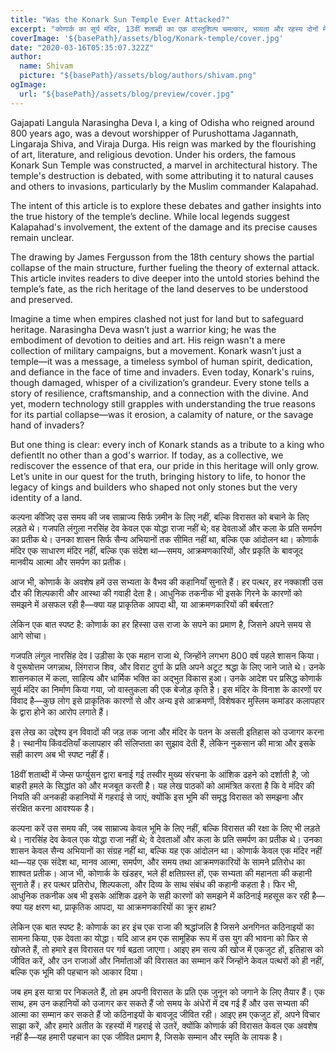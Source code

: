 ```yaml
---
title: "Was the Konark Sun Temple Ever Attacked?"
excerpt: "कोणार्क का सूर्य मंदिर, 13वीं शताब्दी का एक वास्तुशिल्प चमत्कार, भव्यता और रहस्य दोनों में घिरा हुआ है। एक प्रमुख प्रश्न यह है कि क्या इस मंदिर पर आक्रमण हुआ था। ऐतिहासिक विवरणों के अनुसार, यह संभव है कि मुगल काल के दौरान, विशेषकर 16वीं शताब्दी में, मंदिर को नुकसान पहुंचाया गया हो या इसे आक्रमणकारियों द्वारा क्षतिग्रस्त किया गया हो। हालांकि, इसके ठोस प्रमाण नहीं मिलते हैं। किंवदंतियों और प्राकृतिक क्षरण की कहानियों ने इस रहस्य को और गहरा कर दिया है। बावजूद इसके, कोणार्क भारत की समृद्ध सांस्कृतिक धरोहर का प्रतीक बना हुआ है।"
coverImage: '${basePath}/assets/blog/Konark-temple/cover.jpg'
date: "2020-03-16T05:35:07.322Z"
author:
  name: Shivam
  picture: "${basePath}/assets/blog/authors/shivam.png"
ogImage:
  url: "${basePath}/assets/blog/preview/cover.jpg"
---
```


Gajapati Langula Narasingha Deva I, a king of Odisha who reigned around 800 years ago, was a devout worshipper of Purushottama Jagannath, Lingaraja Shiva, and Viraja Durga. His reign was marked by the flourishing of art, literature, and religious devotion. Under his orders, the famous Konark Sun Temple was constructed, a marvel in architectural history. The temple's destruction is debated, with some attributing it to natural causes and others to invasions, particularly by the Muslim commander Kalapahad.

The intent of this article is to explore these debates and gather insights into the true history of the temple’s decline. While local legends suggest Kalapahad's involvement, the extent of the damage and its precise causes remain unclear.

The drawing by James Fergusson from the 18th century shows the partial collapse of the main structure, further fueling the theory of external attack. This article invites readers to dive deeper into the untold stories behind the temple’s fate, as the rich heritage of the land deserves to be understood and preserved.

Imagine a time when empires clashed not just for land but to safeguard heritage. Narasingha Deva wasn’t just a warrior king; he was the embodiment of devotion to deities and art. His reign wasn't a mere collection of military campaigns, but a movement. Konark wasn’t just a temple—it was a message, a timeless symbol of human spirit, dedication, and defiance in the face of time and invaders. Even today, Konark's ruins, though damaged, whisper of a civilization’s grandeur. Every stone tells a story of resilience, craftsmanship, and a connection with the divine. And yet, modern technology still grapples with understanding the true reasons for its partial collapse—was it erosion, a calamity of nature, or the savage hand of invaders?

But one thing is clear: every inch of Konark stands as a tribute to a king who defientlt no other than a god's warrior. If today, as a collective, we rediscover the essence of that era, our pride in this heritage will only grow. Let’s unite in our quest for the truth, bringing history to life, to honor the legacy of kings and builders who shaped not only stones but the very identity of a land.


कल्पना कीजिए उस समय की जब साम्राज्य सिर्फ ज़मीन के लिए नहीं, बल्कि विरासत को बचाने के लिए लड़ते थे। गजपति लंगुला नरसिंह देव केवल एक योद्धा राजा नहीं थे; वह देवताओं और कला के प्रति समर्पण का प्रतीक थे। उनका शासन सिर्फ सैन्य अभियानों तक सीमित नहीं था, बल्कि एक आंदोलन था। कोणार्क मंदिर एक साधारण मंदिर नहीं, बल्कि एक संदेश था—समय, आक्रमणकारियों, और प्रकृति के बावजूद मानवीय आत्मा और समर्पण का प्रतीक।

आज भी, कोणार्क के अवशेष हमें उस सभ्यता के वैभव की कहानियाँ सुनाते हैं। हर पत्थर, हर नक्काशी उस दौर की शिल्पकारी और आस्था की गवाही देता है। आधुनिक तकनीक भी इसके गिरने के कारणों को समझने में असफल रही है—क्या यह प्राकृतिक आपदा थी, या आक्रमणकारियों की बर्बरता?

लेकिन एक बात स्पष्ट है: कोणार्क का हर हिस्सा उस राजा के सपने का प्रमाण है, जिसने अपने समय से आगे सोचा।

गजपति लंगुल नारसिंह देव I उड़ीसा के एक महान राजा थे, जिन्होंने लगभग 800 वर्ष पहले शासन किया। वे पुरूषोत्तम जगन्नाथ, लिंगराज शिव, और विराट दुर्गा के प्रति अपने अटूट श्रद्धा के लिए जाने जाते थे। उनके शासनकाल में कला, साहित्य और धार्मिक भक्ति का अद्भुत विकास हुआ। उनके आदेश पर प्रसिद्ध कोणार्क सूर्य मंदिर का निर्माण किया गया, जो वास्तुकला की एक बेजोड़ कृति है। इस मंदिर के विनाश के कारणों पर विवाद है—कुछ लोग इसे प्राकृतिक कारणों से और अन्य इसे आक्रमणों, विशेषकर मुस्लिम कमांडर कलापहार के द्वारा होने का आरोप लगाते हैं।

इस लेख का उद्देश्य इन विवादों की जड़ तक जाना और मंदिर के पतन के असली इतिहास को उजागर करना है। स्थानीय किंवदंतियाँ कलापहार की संलिप्तता का सुझाव देती हैं, लेकिन नुकसान की मात्रा और इसके सही कारण अब भी स्पष्ट नहीं हैं।

18वीं शताब्दी में जेम्स फर्ग्युसन द्वारा बनाई गई तस्वीर मुख्य संरचना के आंशिक ढहने को दर्शाती है, जो बाहरी हमले के सिद्धांत को और मजबूत करती है। यह लेख पाठकों को आमंत्रित करता है कि वे मंदिर की नियति की अनकही कहानियों में गहराई से जाएं, क्योंकि इस भूमि की समृद्ध विरासत को समझना और संरक्षित करना आवश्यक है।

कल्पना करें उस समय की, जब साम्राज्य केवल भूमि के लिए नहीं, बल्कि विरासत की रक्षा के लिए भी लड़ते थे। नारसिंह देव केवल एक योद्धा राजा नहीं थे; वे देवताओं और कला के प्रति समर्पण का प्रतीक थे। उनका शासन केवल सैन्य अभियानों का संग्रह नहीं था, बल्कि यह एक आंदोलन था। कोणार्क केवल एक मंदिर नहीं था—यह एक संदेश था, मानव आत्मा, समर्पण, और समय तथा आक्रमणकारियों के सामने प्रतिरोध का शाश्वत प्रतीक। आज भी, कोणार्क के खंडहर, भले ही क्षतिग्रस्त हों, एक सभ्यता की महानता की कहानी सुनाते हैं। हर पत्थर प्रतिरोध, शिल्पकला, और दिव्य के साथ संबंध की कहानी कहता है। फिर भी, आधुनिक तकनीक अब भी इसके आंशिक ढहने के सही कारणों को समझने में कठिनाई महसूस कर रही है—क्या यह क्षरण था, प्राकृतिक आपदा, या आक्रमणकारियों का क्रूर हाथ?

लेकिन एक बात स्पष्ट है: कोणार्क का हर इंच एक राजा की श्रद्धांजलि है जिसने अनगिनत कठिनाइयों का सामना किया, एक देवता का योद्धा। यदि आज हम एक सामूहिक रूप में उस युग की भावना को फिर से खोजते हैं, तो हमारे इस विरासत पर गर्व बढ़ता जाएगा। आइए हम सत्य की खोज में एकजुट हों, इतिहास को जीवित करें, और उन राजाओं और निर्माताओं की विरासत का सम्मान करें जिन्होंने केवल पत्थरों को ही नहीं, बल्कि एक भूमि की पहचान को आकार दिया।

जब हम इस यात्रा पर निकलते हैं, तो हम अपनी विरासत के प्रति एक जुनून को जगाने के लिए तैयार हैं। एक साथ, हम उन कहानियों को उजागर कर सकते हैं जो समय के अंधेरों में दब गई हैं और उस सभ्यता की आत्मा का सम्मान कर सकते हैं जो कठिनाइयों के बावजूद जीवित रही। आइए हम एकजुट हों, अपने विचार साझा करें, और हमारे अतीत के रहस्यों में गहराई से उतरें, क्योंकि कोणार्क की विरासत केवल एक अवशेष नहीं है—यह हमारी पहचान का एक जीवित प्रमाण है, जिसके सम्मान और स्मृति के लायक है।
